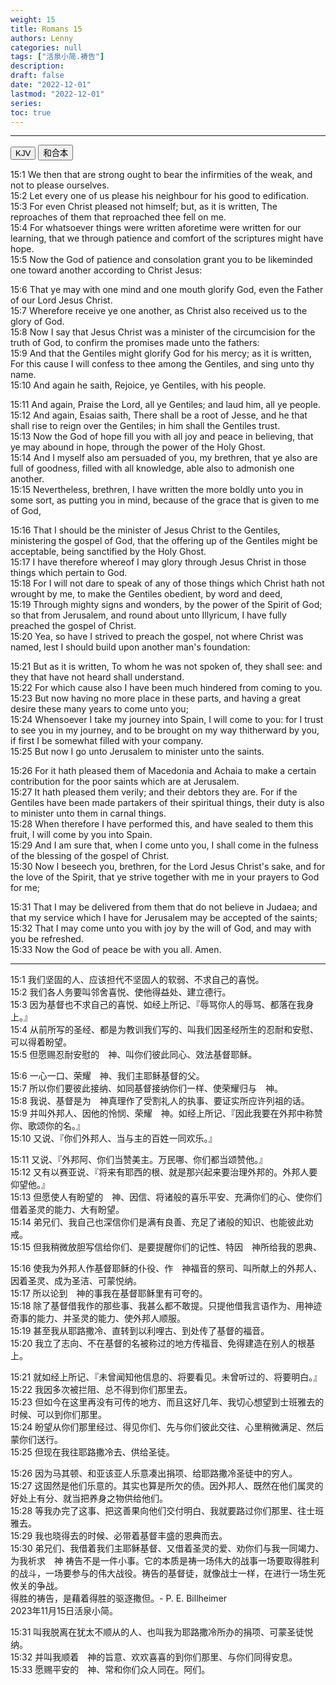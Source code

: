 ```yaml
---
weight: 15
title: Romans 15
authors: Lenny
categories: null
tags: ["活泉小简.祷告"]
description: 
draft: false
date: "2022-12-01"
lastmod: "2022-12-01"
series:
toc: true
---
```



<!--more-->
---


<!-- Tab links -->
<div class="tab">
  <button class="tablinks active" onclick="tablabel(event, 'english')">KJV</button>
  <button class="tablinks" onclick="tablabel(event, 'chinese')">和合本</button>

</div>

<!-- Tab content -->
<div id="english" class="tabcontent" style="display:block">

15:1 We then that are strong ought to bear the infirmities of the weak, and not to please ourselves.  
15:2 Let every one of us please his neighbour for his good to edification.  
15:3 For even Christ pleased not himself; but, as it is written, The reproaches of them that reproached thee fell on me.  
15:4 For whatsoever things were written aforetime were written for our learning, that we through patience and comfort of the scriptures might have hope.  
15:5 Now the God of patience and consolation grant you to be likeminded one toward another according to Christ Jesus:  

15:6 That ye may with one mind and one mouth glorify God, even the Father of our Lord Jesus Christ.  
15:7 Wherefore receive ye one another, as Christ also received us to the glory of God.  
15:8 Now I say that Jesus Christ was a minister of the circumcision for the truth of God, to confirm the promises made unto the fathers:  
15:9 And that the Gentiles might glorify God for his mercy; as it is written, For this cause I will confess to thee among the Gentiles, and sing unto thy name.  
15:10 And again he saith, Rejoice, ye Gentiles, with his people.  

15:11 And again, Praise the Lord, all ye Gentiles; and laud him, all ye people.  
15:12 And again, Esaias saith, There shall be a root of Jesse, and he that shall rise to reign over the Gentiles; in him shall the Gentiles trust.  
15:13 Now the God of hope fill you with all joy and peace in believing, that ye may abound in hope, through the power of the Holy Ghost.  
15:14 And I myself also am persuaded of you, my brethren, that ye also are full of goodness, filled with all knowledge, able also to admonish one another.  
15:15 Nevertheless, brethren, I have written the more boldly unto you in some sort, as putting you in mind, because of the grace that is given to me of God,  

15:16 That I should be the minister of Jesus Christ to the Gentiles, ministering the gospel of God, that the offering up of the Gentiles might be acceptable, being sanctified by the Holy Ghost.  
15:17 I have therefore whereof I may glory through Jesus Christ in those things which pertain to God.  
15:18 For I will not dare to speak of any of those things which Christ hath not wrought by me, to make the Gentiles obedient, by word and deed,  
15:19 Through mighty signs and wonders, by the power of the Spirit of God; so that from Jerusalem, and round about unto Illyricum, I have fully preached the gospel of Christ.  
15:20 Yea, so have I strived to preach the gospel, not where Christ was named, lest I should build upon another man's foundation:  

15:21 But as it is written, To whom he was not spoken of, they shall see: and they that have not heard shall understand.  
15:22 For which cause also I have been much hindered from coming to you.  
15:23 But now having no more place in these parts, and having a great desire these many years to come unto you;  
15:24 Whensoever I take my journey into Spain, I will come to you: for I trust to see you in my journey, and to be brought on my way thitherward by you, if first I be somewhat filled with your company.  
15:25 But now I go unto Jerusalem to minister unto the saints.  

15:26 For it hath pleased them of Macedonia and Achaia to make a certain contribution for the poor saints which are at Jerusalem.  
15:27 It hath pleased them verily; and their debtors they are. For if the Gentiles have been made partakers of their spiritual things, their duty is also to minister unto them in carnal things.  
15:28 When therefore I have performed this, and have sealed to them this fruit, I will come by you into Spain.  
15:29 And I am sure that, when I come unto you, I shall come in the fulness of the blessing of the gospel of Christ.  
15:30 Now I beseech you, brethren, for the Lord Jesus Christ's sake, and for the love of the Spirit, that ye strive together with me in your prayers to God for me;  

15:31 That I may be delivered from them that do not believe in Judaea; and that my service which I have for Jerusalem may be accepted of the saints;  
15:32 That I may come unto you with joy by the will of God, and may with you be refreshed.  
15:33 Now the God of peace be with you all. Amen.  
</div>

---
<div id="chinese" class="tabcontent" >

15:1 我们坚固的人、应该担代不坚固人的软弱、不求自己的喜悦。  
15:2 我们各人务要叫邻舍喜悦、使他得益处、建立德行。  
15:3 因为基督也不求自己的喜悦、如经上所记、『辱骂你人的辱骂、都落在我身上。』  
15:4 从前所写的圣经、都是为教训我们写的、叫我们因圣经所生的忍耐和安慰、可以得着盼望。  
15:5 但愿赐忍耐安慰的　神、叫你们彼此同心、效法基督耶稣。  

15:6 一心一口、荣耀　神、我们主耶稣基督的父。  
15:7 所以你们要彼此接纳、如同基督接纳你们一样、使荣耀归与　神。  
15:8 我说、基督是为　神真理作了受割礼人的执事、要证实所应许列祖的话。  
15:9 并叫外邦人、因他的怜悯、荣耀　神。如经上所记、『因此我要在外邦中称赞你、歌颂你的名。』  
15:10 又说、『你们外邦人、当与主的百姓一同欢乐。』  

15:11 又说、『外邦阿、你们当赞美主。万民哪、你们都当颂赞他。』  
15:12 又有以赛亚说、『将来有耶西的根、就是那兴起来要治理外邦的。外邦人要仰望他。』  
15:13 但愿使人有盼望的　神、因信、将诸般的喜乐平安、充满你们的心、使你们借着圣灵的能力、大有盼望。  
15:14 弟兄们、我自己也深信你们是满有良善、充足了诸般的知识、也能彼此劝戒。  
15:15 但我稍微放胆写信给你们、是要提醒你们的记性、特因　神所给我的恩典、  

15:16 使我为外邦人作基督耶稣的仆役、作　神福音的祭司、叫所献上的外邦人、因着圣灵、成为圣洁、可蒙悦纳。  
15:17 所以论到　神的事我在基督耶稣里有可夸的。  
15:18 除了基督借我作的那些事、我甚么都不敢提。只提他借我言语作为、用神迹奇事的能力、并圣灵的能力、使外邦人顺服。  
15:19 甚至我从耶路撒冷、直转到以利哩古、到处传了基督的福音。  
15:20 我立了志向、不在基督的名被称过的地方传福音、免得建造在别人的根基上。  

15:21 就如经上所记、『未曾闻知他信息的、将要看见。未曾听过的、将要明白。』  
15:22 我因多次被拦阻、总不得到你们那里去。  
15:23 但如今在这里再没有可传的地方、而且这好几年、我切心想望到士班雅去的时候、可以到你们那里。  
15:24 盼望从你们那里经过、得见你们、先与你们彼此交往、心里稍微满足、然后蒙你们送行。  
15:25 但现在我往耶路撒冷去、供给圣徒。  

15:26 因为马其顿、和亚该亚人乐意凑出捐项、给耶路撒冷圣徒中的穷人。  
15:27 这固然是他们乐意的。其实也算是所欠的债。因外邦人、既然在他们属灵的好处上有分、就当把养身之物供给他们。  
15:28 等我办完了这事、把这善果向他们交付明白、我就要路过你们那里、往士班雅去。  
15:29 我也晓得去的时候、必带着基督丰盛的恩典而去。  
15:30 弟兄们、我借着我们主耶稣基督、又借着圣灵的爱、劝你们与我一同竭力、为我祈求　神<label for="求" class="margin-toggle sidenote-number"></label><span class="sidenote">
祷告不是一件小事。它的本质是祷一场伟大的战事一场要取得胜利的战斗，一场要参与的伟大战役。祷告的基督徒，就像战士一样，在进行一场生死攸关的争战。
<br>得胜的祷告，是藉着得胜的驱逐撒但。- P. E. Billheimer
<br>2023年11月15日活泉小简</span>。  

15:31 叫我脱离在犹太不顺从的人、也叫我为耶路撒冷所办的捐项、可蒙圣徒悦纳。  
15:32 并叫我顺着　神的旨意、欢欢喜喜的到你们那里、与你们同得安息。  
15:33 愿赐平安的　神、常和你们众人同在。阿们。  
</div>


